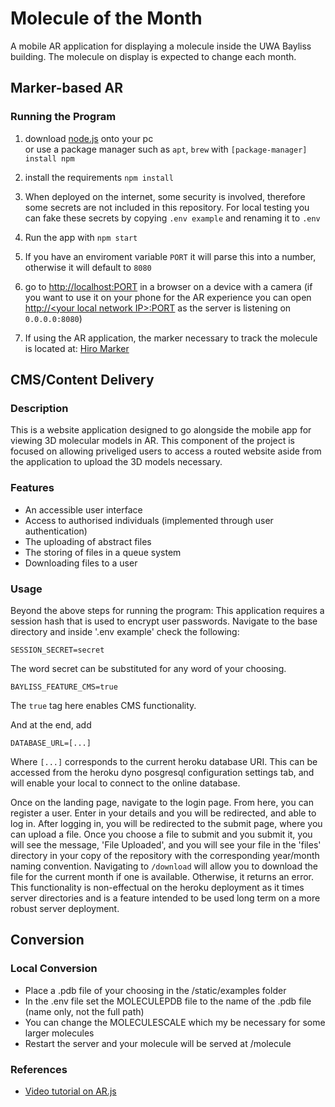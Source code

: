 # Molecule of the Month  
A mobile AR application for displaying a molecule inside the UWA Bayliss building. The molecule on display is expected to change each month.

## Marker-based AR

### Running the Program
1. download [node.js](https://nodejs.org/en/download/) onto your pc  
or use a package manager such as `apt`, `brew` with `[package-manager] install npm`

2. install the requirements `npm install`

3. When deployed on the internet, some security is involved, therefore some secrets are not included in this repository. For local testing you can fake these secrets by copying `.env example` and renaming it to `.env`

4. Run the app with `npm start`

5. If you have an enviroment variable `PORT` it will parse this into a number, otherwise it will default to `8080`

6. go to [http://localhost:PORT](http://localhost:8080) in a browser on a device with a camera (if you want to use it on your phone for the AR experience you can open [http://\<your local network IP\>:PORT](http://192.168.nnn.nnn:8080) as the server is listening on `0.0.0.0:8080`)

7. If using the AR application, the marker necessary to track the molecule is located at: [Hiro Marker](https://raw.githubusercontent.com/AR-js-org/AR.js/master/data/images/hiro.png)


    
## CMS/Content Delivery

### Description
This is a website application designed to go alongside the mobile app for viewing 3D molecular models in AR. This component of the project is focused on allowing priveliged users to access a routed website aside from the application to upload the 3D models necessary.

### Features
* An accessible user interface
* Access to authorised individuals (implemented through user authentication)
* The uploading of abstract files
* The storing of files in a queue system
* Downloading files to a user 

### Usage

Beyond the above steps for running the program:
This application requires a session hash that is used to encrypt user passwords. Navigate to the base directory and inside '.env example' check the following:

`SESSION_SECRET=secret` 

The word secret can be substituted for any word of your choosing.

`BAYLISS_FEATURE_CMS=true`

The `true` tag here enables CMS functionality.

And at the end, add

`DATABASE_URL=[...]`

Where `[...]` corresponds to the current heroku database URI. This can be accessed from the heroku dyno posgresql configuration settings tab, and will enable your local to connect to the online database.

Once on the landing page, navigate to the login page. From here, you can register a user. Enter in your details and you will be redirected, and able to log in. After logging in, you will be redirected to the submit page, where you can upload a file. Once you choose a file to submit and you submit it, you will see the message, 'File Uploaded', and you will see your file in the 'files' directory in your copy of the repository with the corresponding year/month naming convention. Navigating to `/download` will allow you to download the file for the current month if one is available. Otherwise, it returns an error. This functionality is non-effectual on the heroku deployment as it times server directories and is a feature intended to be used long term on a more robust server deployment.

## Conversion

### Local Conversion

* Place a .pdb file of your choosing in the /static/examples folder
* In the .env file set the MOLECULEPDB file to the name of the .pdb file (name only, not the full path)
* You can change the MOLECULESCALE which my be necessary for some larger molecules
* Restart the server and your molecule will be served at /molecule


### References
- [Video tutorial on AR.js](https://www.youtube.com/watch?v=NIXJJoqM8BQ&t=319s)
